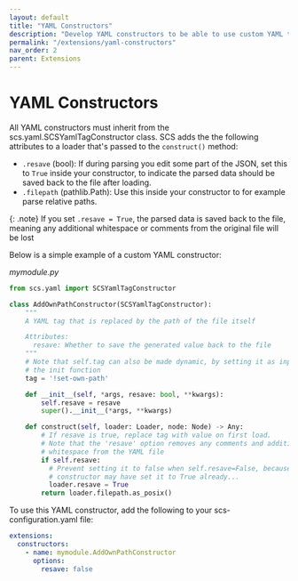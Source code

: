 ```yaml
---
layout: default
title: "YAML Constructors"
description: "Develop YAML constructors to be able to use custom YAML tags"
permalink: "/extensions/yaml-constructors"
nav_order: 2
parent: Extensions
---
```

# YAML Constructors
All YAML constructors must inherit from the scs.yaml.SCSYamlTagConstructor
class. SCS adds the the following attributes to a loader that's passed to
the `construct()` method:
* `.resave` (bool): If during parsing you edit some part of the JSON, set this to
  `True` inside your constructor, to indicate the parsed data should be saved
  back to the file after loading.
* `.filepath` (pathlib.Path): Use this inside your constructor to for example
  parse relative paths.

{: .note}
If you set `.resave = True`, the parsed data is saved back to the file, meaning
any additional whitespace or comments from the original file will be lost

Below is a simple example of a custom YAML constructor:

_mymodule.py_
```python
from scs.yaml import SCSYamlTagConstructor

class AddOwnPathConstructor(SCSYamlTagConstructor):
    """
    A YAML tag that is replaced by the path of the file itself

    Attributes:
      resave: Whether to save the generated value back to the file
    """
    # Note that self.tag can also be made dynamic, by setting it as input to
    # the init function
    tag = '!set-own-path'

    def __init__(self, *args, resave: bool, **kwargs):
        self.resave = resave
        super().__init__(*args, **kwargs)

    def construct(self, loader: Loader, node: Node) -> Any:
        # If resave is true, replace tag with value on first load.
        # Note that the 'resave' option removes any comments and additional
        # whitespace from the YAML file
        if self.resave:
          # Prevent setting it to false when self.resave=False, because another
          # constructor may have set it to True already...
          loader.resave = True
        return loader.filepath.as_posix()
```

To use this YAML constructor, add the following to your scs-configuration.yaml
file:
```yaml
extensions:
  constructors:
    - name: mymodule.AddOwnPathConstructor
      options:
        resave: false
```